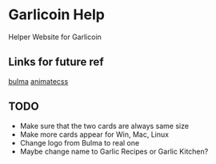 # Garlicoin Help
Helper Website for Garlicoin

## Links for future ref
[bulma](https://bulma.io/)
[animatecss](https://daneden.github.io/animate.css/)

## TODO
- Make sure that the two cards are always same size
- Make more cards appear for Win, Mac, Linux
- Change logo from Bulma to real one
- Maybe change name to Garlic Recipes or Garlic Kitchen?
